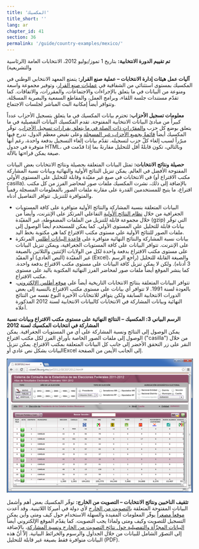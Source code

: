 ```yaml
---
title: 'المكسيك'
title_short: ''
lang: ar
chapter_id: 41
section: 36
permalink: '/guide/country-examples/mexico/'
---
```


**تم تقييم الدورة الانتخابية:** بتاريخ 1 تموز/يوليو 2012، الانتخابات العامة (الرئاسية والتشريعية)

**آليات عمل هيئات إدارة الانتخابات – عملية صنع القرار:** يتمتع المعهد الانتخابي الوطني في المكسيك بمستوى استثنائي من الشفافية في [عمليات صنع القرار](http://www.ine.mx/archivos3/portal/historico/contenido/Sesiones_del_CG/)، وتوفير مجموعة واسعة ومنوعة من البيانات في ما يتعلق بالإجراءات والاجتماعات، والمقررات، والاتفاقات. كما تقدّم مستندات جلسة اللقاء، وبرامج العمل، والمقاطع السمعية والبصرية المسجّلة. وتتوافر أيضاً إمكانية البث المباشر لجلسات الاجتماع.

**معلومات تسجيل الأحزاب:** تحترم بيانات المكسيك في ما يتعلق بتسجيل الأحزاب عدداً كبيراً من مبادئ البيانات الانتخابية المفتوحة. تقدم المكسيك البيانات التفصيلية في ما يتعلق بوضع كل حزب [والمقرّرات ذات الصلة في ما يتعلق بقرارات تسجيل الأحزاب](http://www.ine.mx/archivos3/portal/historico/contenido/Partidos_politicos_en_formacion/). توفّر المكسيك أيضاً [قائمةً بجميع الأحزاب غير المسجلة](http://www.ine.mx/archivos3/portal/historico/contenido/Historico_sobre_perdida_de_registro/) وعلى نقيض معظم الدول، تدرج فيها مبرّراً لسبب إلغاء كلّ حزب لتسجيله. تقدّم بيانات إلغاء التسجيل بدفعة واحدة، رغم أنها متوفرة في جدول HTML، وبالتالي، تكون قابلةً أقل للتحليل مقارنةً بما إذا قدّمت في صيغة يمكن قراءتها بالآلة.

**حصيلة ونتائج الانتخابات:** تمثل البيانات المتعلقة بحصيلة ونتائج الانتخابات بعض البيانات المفتوحة الأفضل في العالم. يمكن تنزيل النتائج الأولية والنهائية وبيانات نسبة المشاركة في الانتخابات في صيغ غير مقيّدة وقابلة للتحليل على المستوى الأولي (مكتب الاقتراع أو casilla). بالإضافة إلى ذلك، نشرت المكسيك ملفات صور لمحاضر الفرز من كل مكتب اقتراع، ما يتيح للمستخدمين القدرة على مقارنة ملفات الصور بالمعلومات المسجلة رقمياً والمتوافرة للتنزيل. تتوافر التفاصيل أدناه.

- البيانات المتعلقة بنسبة المشاركة والنتائج الأولية متوافرة على كافة المستويات الجغرافية من خلال [نظام النتائج الأولية](https://prep2012.ife.org.mx/prep/introduccion.html) التفاعلي المرتكز على الإنترنت، وأيضاً من خلال مجموعة قابلة للتنزيل من الملفات المضغوطة، غير المقيّدة (gzip) التي توفّر بيانات قابلة للتحليل على المستوى الأولي. كما يمكن للمستخدم أيضاً الوصول إلى ملفات الصور للنتائج الأولية على مستوى مكتب الاقتراع كما هي مكتوبة بخط اليد.
- بيانات نسبة المشاركة والنتائج النهائية متوافرة على [قاعدة البيانات أطلس](http://siceef.ife.org.mx/pef2012/SICEEF2012.html) المرتكزة على الإنترنت. تتوافر البيانات على كافة المستويات الجغرافية، ويمكن تنزيل البيانات على مستوى مكتب الاقتراع بدفعة واحدة لكل من الولايات الإثنتين والثلاثين بالصيغة غير المقيّدة (النص العادي) أو المقيّد (Excel)، والصيغة القابلة للتحليل (راجع الرسم 3 أدناه). ولكن لا يمكن تنزيل كافة البيانات على مستوى مكتب الاقتراع بدفعة واحدة. كما ينشر الموقع أيضاً ملفات صور لمحاضر الفرز النهائية المكتوبة باليد على مستوى مكتب الاقتراع.
- تتوافر البيانات المتعلقة بنتائج الانتخابات التاريخية أيضاً على [موقع أطلس الإلكتروني](http://siceef.ife.org.mx/pef2012/SICEEF2012.html)، بالعودة لسنة 1991. لا تتوافر أي بيانات على مستوى مكتب الاقتراع بالنسبة إلى بعض الدورات الانتخابية السابقة ولكن يتوافر للانتخابات الأخيرة النوع نفسه من النتائج النهائية وبيانات المشاركة في الانتخابات كالبيانات الانتخابية لسنة 2012 المذكورة أعلاه.

**الرسم البياني 3: المكسيك – النتائج النهائية على مستوى مكتب الاقتراع وبيانات نسبة المشاركة في انتخابات المكسيك لسنة 2012**  
يمكن الوصول إلى النتائج ونسبة المشاركة على أي من المستويات الجغرافية. يمكن الوصول إلى ملفات الصور الخاصة بأوراق الفرز لكل مكتب اقتراع ("casilla") من خلال النقر على زر التحقق الأخضر إلى جانب كل البيانات المتعلقة بمكتب الاقتراع. يمكن تنزيل البيانات بشكل نص عادي أوExcel إلى الجانب الأيمن من الصفحة.

[![الرسم البياني 3: المكسيك – النتائج النهائية على مستوى مكتب الاقتراع وبيانات نسبة المشاركة في انتخابات المكسيك لسنة 2012](/assets/images/guide/figure_3_mexico.png)](/assets/images/guide/figure_3_mexico.png)

**تثقيف الناخبين ونتائج الانتخابات – التصويت من الخارج:** توفّر المكسيك بعض أهم وأشمل البيانات المفتوحة المتعلقة [بالتصويت من الخارج](http://www.votoextranjero.mx/) لأي دولة في أميركا اللاتينية. وقد أعدت [موقعاً مصغراً](http://www.votoextranjero.mx/) يوفّر المعلومات المفيدة والسهلة الاستخدام حول كيف ومتى وأين يمكن التسجيل للتصويت وكيف ومتى ولماذا يجب التصويت. كما يقدّم الموقع الإلكتروني أيضاً [البيانات المجزّأة والتفصيلية حول نتائج التصويت من الخارج ونسبة المشاركة](http://www.votoextranjero.mx/documents/10157/4fe7cd4d-8e67-487a-8b60-26ce0894e874)، بالإضافة إلى التصوّر الشامل للبيانات من خلال الجداول والرسوم والخرائط البيانية. إلاّ أنّ هذه البيانات متوافرة فقط بصيغة غير قابلة للتحليل (PDF).

